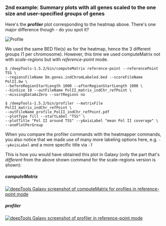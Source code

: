 ### 2nd example: Summary plots with all genes scaled to the one size and user-specified groups of genes

Here's the __profiler__ plot corresponding to the heatmap above. There's one major difference though - do you spot it?

![Profile](https://raw.github.com/fidelram/deepTools/master/examples/visual_profiler_DmelPolII.png "Meta-gene profile of RNA Polymerase II")

We used the same BED file(s) as for the heatmap, hence the 3 different groups (1 per chromosome). However, this time we used computeMatrix not with _scale-regions_ but with _reference-point_ mode.

    $ /deepTools-1.5.2/bin/computeMatrix reference-point --referencePoint TSS \
    --regionsFileName Dm.genes.indChromLabeled.bed --scoreFileName PolII.bw \
    --beforeRegionStartLength 1000 --afterRegionStartLength 1000 \
    --binSize 10 --outFileName PolII_matrix_indChr_refPoint \
    --missingDataAsZero --sortRegions no

    $ /deepTools-1.5.2/bin/profiler --matrixFile PolII_matrix_indChr_refPoint \
    --outFileName profile_PolII_indChr_refPoint.pdf
    --plotType fill --startLabel "TSS" \
    --plotTitle "Pol II around TSS" --yAxisLabel "mean Pol II coverage" \
    --onePlotPerGroup
 
When you compare the profiler commands with the heatmapper commands, you also notice that we made use of many more labeling options here, e.g. `--yAxisLabel` and a more specific title via `-T`


This is how you would have obtained this plot in Galaxy (only the part that's _different_ from the above shown command for the scale-regions version is shown):

##### computeMatrix

<a href="https://raw.github.com/fidelram/deepTools/master/examples/visual_computeMatrix03.png" target="_blank">
     <img src="https://raw.github.com/fidelram/deepTools/master/examples/visual_computeMatrix03.png" Title="deepTools Galaxy screenshot of computeMatrix for profiles in reference-point mode" />
</a>

##### profiler
<a href="https://raw.github.com/fidelram/deepTools/master/examples/visual_profiler_Gal.png" target="_blank">
     <img src="https://raw.github.com/fidelram/deepTools/master/examples/visual_profiler_Gal.png" Title="deepTools Galaxy screenshot of profiler in reference-point mode" />
</a>


[Benjamini and Speed]: http://nar.oxfordjournals.org/content/40/10/e72 "Nucleic Acids Research (2012)"
[Diaz et al.]: http://www.degruyter.com/view/j/sagmb.2012.11.issue-3/1544-6115.1750/1544-6115.1750.xml "Stat. Appl. Gen. Mol. Biol. (2012)"
[k-means]: http://en.wikipedia.org/wiki/K-means_clustering
[cluster3]: http://bonsai.hgc.jp/~mdehoon/software/cluster/
[R]: http://www.r-project.org/
[IGV]: http://www.broadinstitute.org/igv/ "Integrative Genome Browser developed by the Broad Institute"
[bowtie2]: http://bowtie-bio.sourceforge.net/bowtie2/manual.shtml